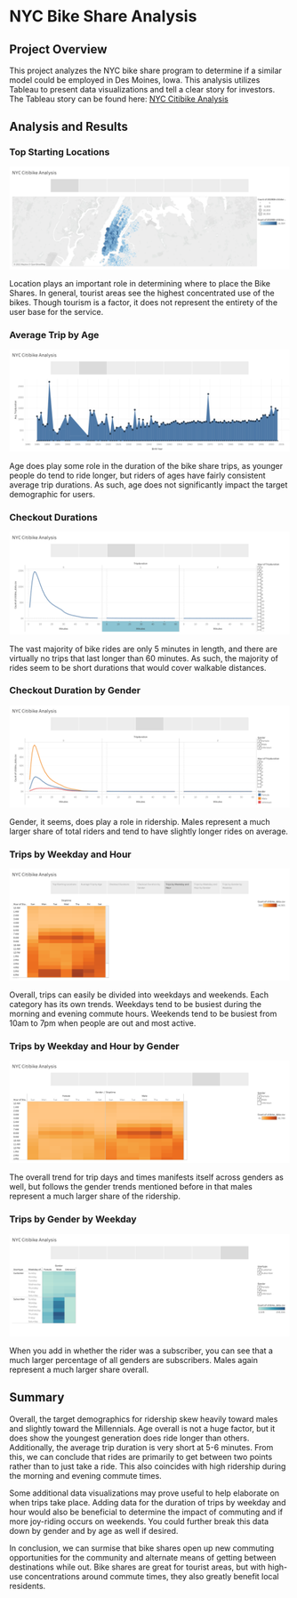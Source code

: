# NYC Bike Share Analysis

## Project Overview

This project analyzes the NYC bike share program to determine if a similar model could be employed in Des Moines, Iowa. This analysis utilizes Tableau to present data visualizations and tell a clear story for investors. The Tableau story can be found here: [NYC Citibike Analysis](https://public.tableau.com/app/profile/carl.stewart/viz/CitirideBikeShareData/NYCCitibikeAnalysis#1)

## Analysis and Results

### Top Starting Locations

![](https://raw.githubusercontent.com/CarlS2rt/bikesharing/main/images/NYC%20Citibike%20Analysis.png)

Location plays an important role in determining where to place the Bike Shares. In general, tourist areas see the highest concentrated use of the bikes. Though tourism is a factor, it does not represent the entirety of the user base for the service. 

### Average Trip by Age

![](https://raw.githubusercontent.com/CarlS2rt/bikesharing/main/images/NYC%20Citibike%20Analysis%20(1).png)

Age does play some role in the duration of the bike share trips, as younger people do tend to ride longer, but riders of ages have fairly consistent average trip durations. As such, age does not significantly impact the target demographic for users. 

### Checkout Durations

![](https://raw.githubusercontent.com/CarlS2rt/bikesharing/main/images/NYC%20Citibike%20Analysis%20(2).png)

The vast majority of bike rides are only 5 minutes in length, and there are virtually no trips that last longer than 60 minutes. As such, the majority of rides seem to be short durations that would cover walkable distances. 

### Checkout Duration by Gender

![](https://raw.githubusercontent.com/CarlS2rt/bikesharing/main/images/NYC%20Citibike%20Analysis%20(3).png)

Gender, it seems, does play a role in ridership. Males represent a much larger share of total riders  and tend to have slightly longer rides on average. 

### Trips by Weekday and Hour

![](https://raw.githubusercontent.com/CarlS2rt/bikesharing/main/images/NYC%20Citibike%20Analysis%20(4).png)

Overall, trips can easily be divided into weekdays and weekends. Each category has its own trends. Weekdays tend to be busiest during the morning and evening commute hours. Weekends tend to be busiest from 10am to 7pm when people are out and most active. 

### Trips by Weekday and Hour by Gender

![](https://raw.githubusercontent.com/CarlS2rt/bikesharing/main/images/NYC%20Citibike%20Analysis%20(5).png)

The overall trend for trip days and times manifests itself across genders as well, but follows the gender trends mentioned before in that males represent a much larger share of the ridership. 

### Trips by Gender by Weekday

![](https://raw.githubusercontent.com/CarlS2rt/bikesharing/main/images/NYC%20Citibike%20Analysis%20(6).png)

When you add in whether the rider was a subscriber, you can see that a much larger percentage of all genders are subscribers. Males again represent a much larger share overall. 

## Summary

Overall, the target demographics for ridership skew heavily toward males and slightly toward the Millennials.  Age overall is not a huge factor, but it does show the youngest generation does ride longer than others. Additionally, the average trip duration is very short at 5-6 minutes. From this,  we can conclude that rides are primarily to get between two points rather than to just take a ride. This also coincides with high ridership during the morning and evening commute times. 

Some additional data visualizations may prove useful to help elaborate on when trips take place. Adding data for the duration of trips by weekday and hour would also be beneficial to determine the impact of commuting and if more joy-riding occurs on weekends. You could further break this data down by gender and by age as well if desired. 

In conclusion, we can surmise that bike shares open up new commuting opportunities for the community and alternate means of getting between destinations while out. Bike shares are great for tourist areas, but with high-use concentrations around commute times, they also greatly benefit local residents. 